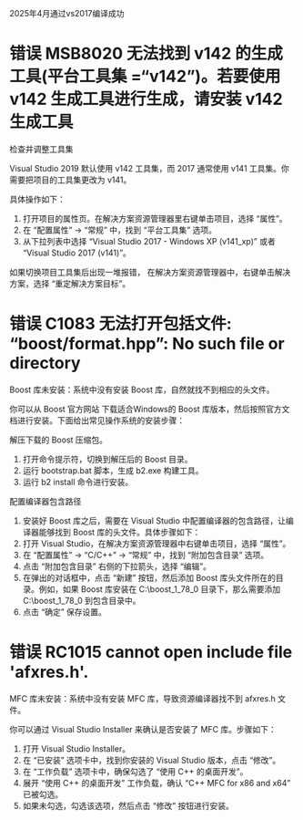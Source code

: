 2025年4月通过vs2017编译成功

错误	MSB8020	无法找到 v142 的生成工具(平台工具集 =“v142”)。若要使用 v142 生成工具进行生成，请安装 v142 生成工具
==

检查并调整工具集

Visual Studio 2019 默认使用 v142 工具集，而 2017 通常使用 v141 工具集。你需要把项目的工具集更改为 v141。

具体操作如下：

1. 打开项目的属性页。在解决方案资源管理器里右键单击项目，选择 “属性”。
2. 在 “配置属性” -> “常规” 中，找到 “平台工具集” 选项。
3. 从下拉列表中选择 “Visual Studio 2017 - Windows XP (v141_xp)” 或者 “Visual Studio 2017 (v141)”。

如果切换项目工具集后出现一堆报错， 在解决方案资源管理器中，右键单击解决方案，选择 “重定解决方案目标”。

错误	C1083	无法打开包括文件: “boost/format.hpp”: No such file or directory	
==
Boost 库未安装：系统中没有安装 Boost 库，自然就找不到相应的头文件。

你可以从 Boost 官方网站 下载适合Windows的 Boost 库版本，然后按照官方文档进行安装。下面给出常见操作系统的安装步骤：

解压下载的 Boost 压缩包。

1. 打开命令提示符，切换到解压后的 Boost 目录。
2. 运行 bootstrap.bat 脚本，生成 b2.exe 构建工具。
3. 运行 b2 install 命令进行安装。

配置编译器包含路径

1. 安装好 Boost 库之后，需要在 Visual Studio 中配置编译器的包含路径，让编译器能够找到 Boost 库的头文件。具体步骤如下：
2. 打开 Visual Studio，在解决方案资源管理器中右键单击项目，选择 “属性”。
3. 在 “配置属性” -> “C/C++” -> “常规” 中，找到 “附加包含目录” 选项。
4. 点击 “附加包含目录” 右侧的下拉箭头，选择 “编辑”。
5. 在弹出的对话框中，点击 “新建” 按钮，然后添加 Boost 库头文件所在的目录。例如，如果 Boost 库安装在 C:\boost_1_78_0 目录下，那么需要添加 C:\boost_1_78_0 到包含目录中。
6. 点击 “确定” 保存设置。

错误	RC1015	cannot open include file 'afxres.h'.
==
MFC 库未安装：系统中没有安装 MFC 库，导致资源编译器找不到 afxres.h 文件。

你可以通过 Visual Studio Installer 来确认是否安装了 MFC 库。步骤如下：

1. 打开 Visual Studio Installer。
2. 在 “已安装” 选项卡中，找到你安装的 Visual Studio 版本，点击 “修改”。
3. 在 “工作负载” 选项卡中，确保勾选了 “使用 C++ 的桌面开发”。
4. 展开 “使用 C++ 的桌面开发” 工作负载，确认 “C++ MFC for x86 and x64” 已被勾选。
5. 如果未勾选，勾选该选项，然后点击 “修改” 按钮进行安装。
